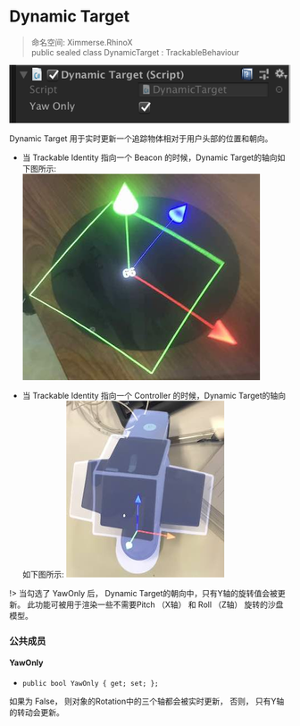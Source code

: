 # Dynamic Target

> 命名空间: Ximmerse.RhinoX      
> public sealed class DynamicTarget : TrackableBehaviour

![Logo](https://raw.githubusercontent.com/yinyuanqings/AIOSDK/gh-pages/img/Inspector/DynamicTarget.png ':size=350X300')

Dynamic Target 用于实时更新一个追踪物体相对于用户头部的位置和朝向。

- 当 Trackable Identity 指向一个 Beacon 的时候，Dynamic Target的轴向如下图所示:
![Logo](https://raw.githubusercontent.com/yinyuanqings/AIOSDK/gh-pages/img/photo/Beacon-Axis.jpg ':size=400X350')

- 当 Trackable Identity 指向一个 Controller 的时候，Dynamic Target的轴向如下图所示:
![Logo](https://raw.githubusercontent.com/yinyuanqings/AIOSDK/gh-pages/img/photo/Controller-Axis.jpg ':size=400X350')

!> 当勾选了 YawOnly 后， Dynamic Target的朝向中，只有Y轴的旋转值会被更新。 此功能可被用于渲染一些不需要Pitch （X轴） 和 Roll （Z轴） 旋转的沙盘模型。

### 公共成员

#### YawOnly
- `public bool YawOnly { get; set; };`

如果为 False， 则对象的Rotation中的三个轴都会被实时更新， 否则， 只有Y轴的转动会更新。
